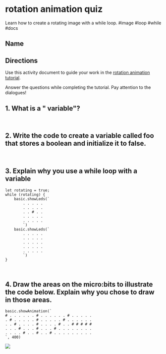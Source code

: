 # rotation animation quiz

Learn how to create a rotating image with a while loop. #image #loop  #while #docs

## Name

## Directions

Use this activity document to guide your work in the [rotation animation tutorial](/microbit/lessons/rotation-animation/tutorial).

Answer the questions while completing the tutorial. Pay attention to the dialogues!

## 1. What is a " variable"?

<br />

## 2. Write the code to create a variable called foo that stores a boolean and initialize it to false.

<br/>

## 3. Explain why you use a while loop with a variable

```blocks
let rotating = true;
while (rotating) {
    basic.showLeds(`
        . . . . .
        . . . . .
        . . # . .
        . . . . .
        . . . . .
        `)
    basic.showLeds(`
        . . . . .
        . . . . .
        . . . . .
        . . . . .
        . . . . .
        `)
}

```

<br/>

## 4. Draw the areas on the micro:bits to illustrate the code below. Explain why you chose to draw in those areas.

```blocks
basic.showAnimation(`
# . . . . . . # . . . . . . # . . . . .
. # . . . . . # . . . . . # . . . . . .
. . # . . . . # . . . . # . . # # # # #
. . . # . . . # . . . # . . . . . . . .
. . . . # . . # . . # . . . . . . . . .
`, 400)
```

![](/static/mb/lessons/looper-2.png)

<br/>

